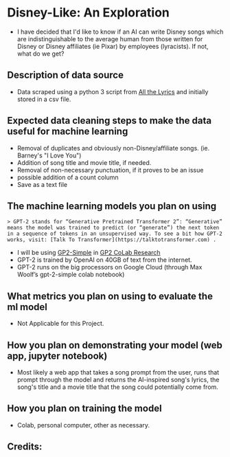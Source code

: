 # Disney-Like: An Exploration 
* I have decided that I'd like to know if an AI can write Disney songs which are indistinguishable to the average human from those written for Disney or Disney affiliates (ie Pixar) by employees (lyracists).  If not, what do we get?  

## Description of data source
* Data scraped using a python 3 script from [All the  Lyrics](allthelyrics.com) and initially stored in a csv file. 

## Expected data cleaning steps to make the data useful for machine learning
   * Removal of duplicates and obviously non-Disney/affiliate songs. (ie. Barney's "I Love You")
   * Addition of song title and movie title, if needed. 
   * Removal of non-necessary punctuation, if it proves to be an issue
   * possible addition of a count column 
   * Save as a text file

## The machine learning models you plan on using
    > GPT-2 stands for “Generative Pretrained Transformer 2”: “Generative” means the model was trained to predict (or “generate”) the next token in a sequence of tokens in an unsupervised way. To see a bit how GPT-2 works, visit: [Talk To Transformer](https://talktotransformer.com) .  
   * I will be using [GP2-Simple](https://github.com/minimaxir/gpt-2-simple) in [GP2 CoLab Research](https://colab.research.google.com/drive/1VLG8e7YSEwypxU-noRNhsv5dW4NfTGce?pli=1&authuser=1#scrollTo=H7LoMj4GA4n_)
   * GPT-2 is trained by OpenAI on 40GB of text from the internet. 
   * GPT-2 runs on the big processors on Google Cloud (through Max Woolf’s gpt-2-simple colab notebook)

## What metrics you plan on using to evaluate the ml model 
* Not Applicable for this Project.
    
## How you plan on demonstrating your model (web app, jupyter notebook)
* Most likely a web app that takes a song prompt from the user, runs that prompt through the model and returns the AI-inspired song's lyrics, the song's title and a movie title that the song could potentially come from. 
## How you plan on training the model 
* Colab, personal computer, other as necessary.

## Credits:  
